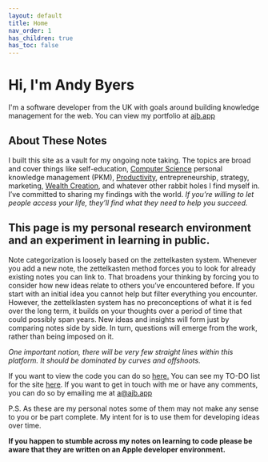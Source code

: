 ```yaml
---
layout: default
title: Home
nav_order: 1
has_children: true
has_toc: false
---
```


# Hi, I'm Andy Byers

I'm a software developer from the UK with goals around building knowledge management for the web. You can view my portfolio at [ajb.app](https://ajb.app)

## About These Notes

I built this site as a vault for my ongoing note taking. The topics are broad and cover things like self-education, [Computer Science](toc/computer-science) personal knowledge management (PKM), [Productivity](toc/productivity), entrepreneurship, strategy, marketing, [Wealth Creation](toc/wealth-creation), and whatever other rabbit holes I find myself in. I’ve committed to sharing my findings with the world. _If you’re willing to let people access your life, they’ll find what they need to help you succeed._

## This page is my personal research environment and an experiment in learning in public.

Note categorization is loosely based on the zettelkasten system. Whenever you add a new note, the zettelkasten method forces you to look for already existing notes you can link to. That broadens your thinking by forcing you to consider how new ideas relate to others you’ve encountered before. If you start with an initial idea you cannot help but filter everything you encounter. However, the zettelklasten system has no preconceptions of what it is fed over the long term, it builds on your thoughts over a period of time that could possibly span years. New ideas and insights will form just by comparing notes side by side. In turn, questions will emerge from the work, rather than being imposed on it.

_One important notion, there will be very few straight lines within this platform. It should be dominated by curves and offshoots._

If you want to view the code you can do so [here.](https://github.com/andybyers21/notes.ajb.app) You can see my TO-DO list for the site [here](./notes/site-todos). If you want to get in touch with me or have any comments, you can do so by emailing me at <a href="mailto:a@ajb.app">a@ajb.app</a>

P.S. As these are my personal notes some of them may not make any sense to you or be part complete. My intent for is to use them for developing ideas over time.

**If you happen to stumble across my notes on learning to code please be aware that they are written on an Apple developer environment.**
